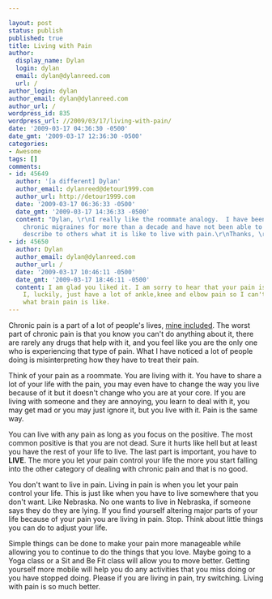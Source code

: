 ```yaml
---

layout: post
status: publish
published: true
title: Living with Pain
author:
  display_name: Dylan
  login: dylan
  email: dylan@dylanreed.com
  url: /
author_login: dylan
author_email: dylan@dylanreed.com
author_url: /
wordpress_id: 835
wordpress_url: //2009/03/17/living-with-pain/
date: '2009-03-17 04:36:30 -0500'
date_gmt: '2009-03-17 12:36:30 -0500'
categories:
- Awesome
tags: []
comments:
- id: 45649
  author: '[a different] Dylan'
  author_email: dylanreed@detour1999.com
  author_url: http://detour1999.com
  date: '2009-03-17 06:36:33 -0500'
  date_gmt: '2009-03-17 14:36:33 -0500'
  content: "Dylan, \r\nI really like the roommate analogy.  I have been living with
    chronic migraines for more than a decade and have not been able to adequately
    describe to others what it is like to live with pain.\r\nThanks, \r\n-d."
- id: 45650
  author: Dylan
  author_email: dylan@dylanreed.com
  author_url: /
  date: '2009-03-17 10:46:11 -0500'
  date_gmt: '2009-03-17 18:46:11 -0500'
  content: I am glad you liked it. I am sorry to hear that your pain is brain pain.
    I, luckily, just have a lot of ankle,knee and elbow pain so I can't begin to understand
    what brain pain is like.
---
```


Chronic pain is a part of a lot of people's lives, [mine included][1]. The worst part of chronic pain is that you know you can't do anything about it, there are rarely any drugs that help with it, and you feel like you are the only one who is experiencing that type of pain. What I have noticed a lot of people doing is misinterpreting how they have to treat their pain.

   [1]: /category/injuries/

Think of your pain as a roommate. You are living with it. You have to share a lot of your life with the pain, you may even have to change the way you live because of it but it doesn't change who you are at your core. If you are living with someone and they are annoying, you learn to deal with it, you may get mad or you may just ignore it, but you live with it. Pain is the same way.

You can live with any pain as long as you focus on the positive. The most common positive is that you are not dead. Sure it hurts like hell but at least you have the rest of your life to live. The last part is important, you have to **LIVE**. The more you let your pain control your life the more you start falling into the other category of dealing with chronic pain and that is no good.

You don't want to live in pain. Living in pain is when you let your pain control your life. This is just like when you have to live somewhere that you don't want. Like Nebraska. No one wants to live in Nebraska, if someone says they do they are lying. If you find yourself altering major parts of your life because of your pain you are living in pain. Stop. Think about little things you can do to adjust your life.

Simple things can be done to make your pain more manageable while allowing you to continue to do the things that you love. Maybe going to a Yoga class or a Sit and Be Fit class will allow you to move better. Getting yourself more mobile will help you do any activities that you miss doing or you have stopped doing. Please if you are living in pain, try switching. Living with pain is so much better.
